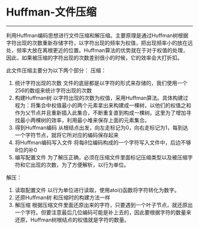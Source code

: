 # Huffman-文件压缩



---
利用Huffman编码思想进行文件压缩和解压缩。主要原理是通过Huffman树根据字符出现的次数重新存储字符，以字符出现的频率为权值，把出现频率小的放在远处，频率大放在离根更近的位置。Huffman算法的优势就在于对于权值的处理，因此，如果被压缩的字符出现的次数差别很小的时候，它的效率会大打折扣。</cr>

此文件压缩主要分为以下两个部分：</cr>
压缩：</cr>

 1. 统计字符出现的次数</cr>
 文件的底层都是以字符的形式来存储的，我们使用一个256的数组来统计字符出现的次数</cr>
 2. 构建Huffman树</cr>
以字符出现的次数为权值，采用Huffman算法。具体构建过程为：将集合中权值最小的两个元素拿出来构建成一棵树，以他们的权值之和作为父节点并且重新插入此集合，不断重复直到构成一棵树。这里为了增加寻找最小两棵树的效率，利用最小堆来保存上面的元素集合。</cr>
 3. 得到Huffman编码</cr>
从根结点出发，向左走标记为0，向右走标记为1，每到达一个字符节点，就将它所对应的编码保存起来</cr>
 4.  将Huffman编码写入文件</cr>
将每8位编码构成的一个字符写入文件中，后边不够8位的补0</cr>
 5.  编写配置文件</cr>
为了解压正确，必须在压缩文件里面标记压缩类型以及被压缩字符和它出现的次数，为了方便解析，以行为单位。</cr>

解压：</cr>
 1. 读取配置文件</cr>
以行为单位进行读取，使用atoi()函数将字符转化为数字。</cr>
 2. 还原Huffman树</cr>
和压缩时的构建方法一样</cr>
 3. 解压缩</cr>
根据压缩文件里面还原出来的字符，只要遇到一个叶子节点，就还原出一个字符。但要注意最后几位编码可能是补上去的，因此要根据字符的数量来还原，Huffman树根结点的权值就是字符的数量。</cr>
